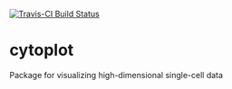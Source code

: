 [![Travis-CI Build Status](https://travis-ci.org/shntnu/cytoplot.svg?branch=master)](https://travis-ci.org/shntnu/cytoplot)

# cytoplot
Package for visualizing high-dimensional single-cell data
